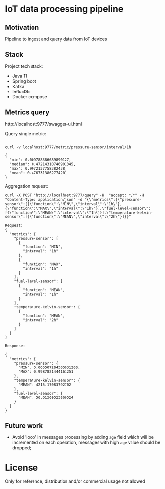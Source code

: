 # IoT data processing pipeline

## Motivation

Pipeline to ingest and query data from IoT devices

## Stack

Project tech stack:

* Java 11
* Spring boot
* Kafka
* InfluxDb
* Docker compose


## Metrics query

http://localhost:9777/swagger-ui.html

Query single metric:

```

curl -v localhost:9777/metric/pressure-sensor/interval/1h

{
  "min": 0.009788386689890127,
  "median": 0.47214310746901345,
  "max": 0.9972137758382438,
  "mean": 0.4767313862774201
}

```

Aggregation request:

```
curl -X POST "http://localhost:9777/query" -H  "accept: */*" -H  "Content-Type: application/json" -d "{\"metrics\":{\"pressure-sensor\":[{\"function\":\"MIN\",\"interval\":\"1h\"},{\"function\":\"MAX\",\"interval\":\"1h\"}],\"fuel-level-sensor\":[{\"function\":\"MEAN\",\"interval\":\"1h\"}],\"temperature-kelvin-sensor\":[{\"function\":\"MEAN\",\"interval\":\"2h\"}]}}"

Request:
{
  "metrics": {
    "pressure-sensor": [
      {
        "function": "MIN",
        "interval": "1h"
      },
      {
        "function": "MAX",
        "interval": "1h"
      }
    ],
    "fuel-level-sensor": [
      {
        "function": "MEAN",
        "interval": "1h"
      }
    ],
    "temperature-kelvin-sensor": [
      {
        "function": "MEAN",
        "interval": "2h"
      }
    ]
  }
}

Response:

{
  "metrics": {
    "pressure-sensor": {
      "MIN": 0.005507284385931288,
      "MAX": 0.9987821444161251
    },
    "temperature-kelvin-sensor": {
      "MEAN": 4215.17083792702
    },
    "fuel-level-sensor": {
      "MEAN": 50.61309523809524
    }
  }
}
```

## Future work

* Avoid 'loop' in messages processing by adding `age` field which will be incremented on each
  operation, messages with high `age` value should be dropped;

# License

Only for reference, distribution and/or commercial usage not allowed